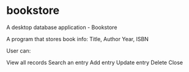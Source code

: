 # bookstore
A desktop database application - Bookstore

A program that stores book info:
Title, Author
Year, ISBN

User can:

View all records
Search an entry
Add entry
Update entry
Delete
Close

